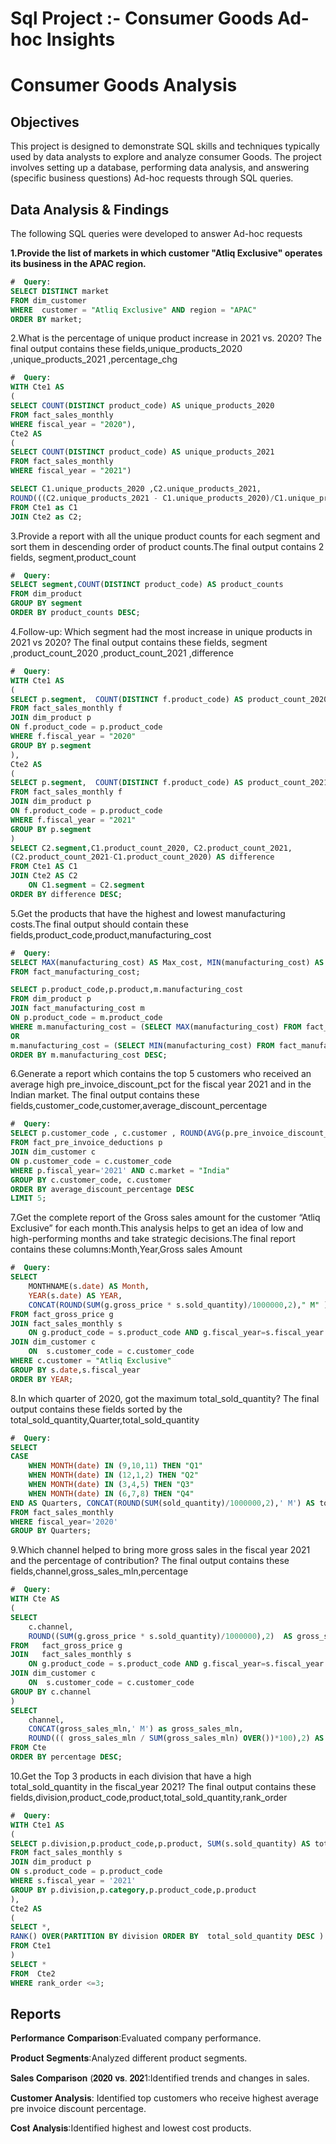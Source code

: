 # Sql Project :- Consumer Goods Ad-hoc Insights


# Consumer Goods Analysis





## Objectives
This project is designed to demonstrate SQL skills and techniques typically used by data analysts to explore and analyze consumer Goods. The project involves setting up a database, performing  data analysis, and answering (specific business questions) Ad-hoc requests through SQL queries.





## Data Analysis & Findings
The following SQL queries were developed to answer Ad-hoc requests

**1.Provide the list of markets in which customer  "Atliq  Exclusive"  operates its  business in the  APAC  region.** 

 ``` sql
#  Query:
SELECT DISTINCT market 
FROM dim_customer
WHERE  customer = "Atliq Exclusive" AND region = "APAC"
ORDER BY market;
```

2.What is the percentage of unique product increase in 2021 vs. 2020? The final output contains these fields,unique_products_2020 ,unique_products_2021 ,percentage_chg

``` sql
#  Query:
WITH Cte1 AS
(
SELECT COUNT(DISTINCT product_code) AS unique_products_2020
FROM fact_sales_monthly
WHERE fiscal_year = "2020"),
Cte2 AS
(
SELECT COUNT(DISTINCT product_code) AS unique_products_2021
FROM fact_sales_monthly
WHERE fiscal_year = "2021")

SELECT C1.unique_products_2020 ,C2.unique_products_2021,
ROUND(((C2.unique_products_2021 - C1.unique_products_2020)/C1.unique_products_2020 *100),2) AS percentage_chg
FROM Cte1 as C1
JOIN Cte2 as C2;
```


3.Provide a report with all the unique product counts for each  segment  and sort them in descending order of product counts.The final output contains 2 fields, segment,product_count

``` sql
#  Query:
SELECT segment,COUNT(DISTINCT product_code) AS product_counts
FROM dim_product
GROUP BY segment
ORDER BY product_counts DESC; 
```

4.Follow-up: Which segment had the most increase in unique products in 2021 vs 2020? The final output contains these fields, segment ,product_count_2020 ,product_count_2021 ,difference 

``` sql
#  Query:
WITH Cte1 AS
(
SELECT p.segment,  COUNT(DISTINCT f.product_code) AS product_count_2020
FROM fact_sales_monthly f
JOIN dim_product p 
ON f.product_code = p.product_code
WHERE f.fiscal_year = "2020"
GROUP BY p.segment
),
Cte2 AS
(
SELECT p.segment,  COUNT(DISTINCT f.product_code) AS product_count_2021
FROM fact_sales_monthly f
JOIN dim_product p 
ON f.product_code = p.product_code
WHERE f.fiscal_year = "2021"
GROUP BY p.segment
)
SELECT C2.segment,C1.product_count_2020, C2.product_count_2021,
(C2.product_count_2021-C1.product_count_2020) AS difference
FROM Cte1 AS C1
JOIN Cte2 AS C2
	ON C1.segment = C2.segment
ORDER BY difference DESC;
```

5.Get the products that have the highest and lowest manufacturing costs.The final output should contain these fields,product_code,product,manufacturing_cost 

``` sql
#  Query:
SELECT MAX(manufacturing_cost) AS Max_cost, MIN(manufacturing_cost) AS Min_cost
FROM fact_manufacturing_cost;

SELECT p.product_code,p.product,m.manufacturing_cost 
FROM dim_product p
JOIN fact_manufacturing_cost m
ON p.product_code = m.product_code
WHERE m.manufacturing_cost = (SELECT MAX(manufacturing_cost) FROM fact_manufacturing_cost)
OR
m.manufacturing_cost = (SELECT MIN(manufacturing_cost) FROM fact_manufacturing_cost)
ORDER BY m.manufacturing_cost DESC;
```

6.Generate a report which contains the top 5 customers who received an average high pre_invoice_discount_pct for the fiscal year 2021 and in the Indian market. The final output contains these fields,customer_code,customer,average_discount_percentage

``` sql
#  Query:
SELECT p.customer_code , c.customer , ROUND(AVG(p.pre_invoice_discount_pct)*100,2) AS average_discount_percentage
FROM fact_pre_invoice_deductions p
JOIN dim_customer c
ON p.customer_code = c.customer_code
WHERE p.fiscal_year='2021' AND c.market = "India"
GROUP BY c.customer_code, c.customer
ORDER BY average_discount_percentage DESC
LIMIT 5;
```

7.Get the complete report of the Gross sales amount for the customer “Atliq Exclusive” for each month.This analysis helps to get an idea of low and high-performing months and take strategic decisions.The final report contains these columns:Month,Year,Gross sales Amount

``` sql
#  Query:
SELECT 
	MONTHNAME(s.date) AS Month,
    YEAR(s.date) AS YEAR,
    CONCAT(ROUND(SUM(g.gross_price * s.sold_quantity)/1000000,2)," M" )AS Gross_sales_Amount
FROM fact_gross_price g
JOIN fact_sales_monthly s 
	ON g.product_code = s.product_code AND g.fiscal_year=s.fiscal_year
JOIN dim_customer c
	ON  s.customer_code = c.customer_code
WHERE c.customer = "Atliq Exclusive" 
GROUP BY s.date,s.fiscal_year
ORDER BY YEAR;
```

8.In which quarter of 2020, got the maximum total_sold_quantity? The final output contains these fields sorted by the total_sold_quantity,Quarter,total_sold_quantity

``` sql
#  Query:
SELECT 
CASE 
	WHEN MONTH(date) IN (9,10,11) THEN "Q1"
    WHEN MONTH(date) IN (12,1,2) THEN "Q2"
    WHEN MONTH(date) IN (3,4,5) THEN "Q3"
    WHEN MONTH(date) IN (6,7,8) THEN "Q4"
END AS Quarters, CONCAT(ROUND(SUM(sold_quantity)/1000000,2),' M') AS total_sold_quantity
FROM fact_sales_monthly
WHERE fiscal_year='2020'
GROUP BY Quarters;
```

9.Which channel helped to bring more gross sales in the fiscal year 2021 and the percentage of contribution? The final output contains these fields,channel,gross_sales_mln,percentage

``` sql
#  Query:
WITH Cte AS
(
SELECT 
	c.channel,
    ROUND((SUM(g.gross_price * s.sold_quantity)/1000000),2)  AS gross_sales_mln
FROM   fact_gross_price g 
JOIN   fact_sales_monthly s
	ON g.product_code = s.product_code AND g.fiscal_year=s.fiscal_year
JOIN dim_customer c
	ON  s.customer_code = c.customer_code
GROUP BY c.channel
)
SELECT 
	channel,
	CONCAT(gross_sales_mln,' M') as gross_sales_mln,
    ROUND((( gross_sales_mln / SUM(gross_sales_mln) OVER())*100),2) AS  percentage
FROM Cte
ORDER BY percentage DESC;
```

10.Get the Top 3 products in each division that have a high total_sold_quantity in the fiscal_year 2021? The final output contains these fields,division,product_code,product,total_sold_quantity,rank_order

``` sql
#  Query:
WITH Cte1 AS
(
SELECT p.division,p.product_code,p.product, SUM(s.sold_quantity) AS total_sold_quantity
FROM fact_sales_monthly s 
JOIN dim_product p
ON s.product_code = p.product_code
WHERE s.fiscal_year = '2021'
GROUP BY p.division,p.category,p.product_code,p.product
),
Cte2 AS
(
SELECT *,
RANK() OVER(PARTITION BY division ORDER BY  total_sold_quantity DESC ) AS rank_order
FROM Cte1 
)
SELECT *
FROM  Cte2
WHERE rank_order <=3;

```


## Reports
𝐏𝐞𝐫𝐟𝐨𝐫𝐦𝐚𝐧𝐜𝐞 𝐂𝐨𝐦𝐩𝐚𝐫𝐢𝐬𝐨𝐧:Evaluated company performance.

𝐏𝐫𝐨𝐝𝐮𝐜𝐭 𝐒𝐞𝐠𝐦𝐞𝐧𝐭𝐬:Analyzed different product segments.

𝐒𝐚𝐥𝐞𝐬 𝐂𝐨𝐦𝐩𝐚𝐫𝐢𝐬𝐨𝐧 (𝟐𝟎𝟐𝟎 𝐯𝐬. 𝟐𝟎𝟐1:Identified trends and changes in sales.

**Customer Analysis**: Identified top  customers who receive highest average pre invoice discount percentage.

𝐂𝐨𝐬𝐭 𝐀𝐧𝐚𝐥𝐲𝐬𝐢𝐬:Identified highest and lowest cost products.  
